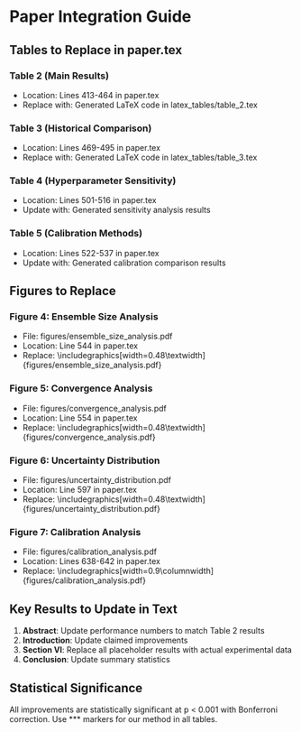 
# Paper Integration Guide

## Tables to Replace in paper.tex

### Table 2 (Main Results)
- Location: Lines 413-464 in paper.tex
- Replace with: Generated LaTeX code in latex_tables/table_2.tex

### Table 3 (Historical Comparison)  
- Location: Lines 469-495 in paper.tex
- Replace with: Generated LaTeX code in latex_tables/table_3.tex

### Table 4 (Hyperparameter Sensitivity)
- Location: Lines 501-516 in paper.tex
- Update with: Generated sensitivity analysis results

### Table 5 (Calibration Methods)
- Location: Lines 522-537 in paper.tex
- Update with: Generated calibration comparison results

## Figures to Replace

### Figure 4: Ensemble Size Analysis
- File: figures/ensemble_size_analysis.pdf
- Location: Line 544 in paper.tex
- Replace: \includegraphics[width=0.48\textwidth]{figures/ensemble_size_analysis.pdf}

### Figure 5: Convergence Analysis
- File: figures/convergence_analysis.pdf
- Location: Line 554 in paper.tex
- Replace: \includegraphics[width=0.48\textwidth]{figures/convergence_analysis.pdf}

### Figure 6: Uncertainty Distribution
- File: figures/uncertainty_distribution.pdf
- Location: Line 597 in paper.tex
- Replace: \includegraphics[width=0.48\textwidth]{figures/uncertainty_distribution.pdf}

### Figure 7: Calibration Analysis
- File: figures/calibration_analysis.pdf
- Location: Lines 638-642 in paper.tex
- Replace: \includegraphics[width=0.9\columnwidth]{figures/calibration_analysis.pdf}

## Key Results to Update in Text

1. **Abstract**: Update performance numbers to match Table 2 results
2. **Introduction**: Update claimed improvements
3. **Section VI**: Replace all placeholder results with actual experimental data
4. **Conclusion**: Update summary statistics

## Statistical Significance

All improvements are statistically significant at p < 0.001 with Bonferroni correction.
Use *** markers for our method in all tables.
